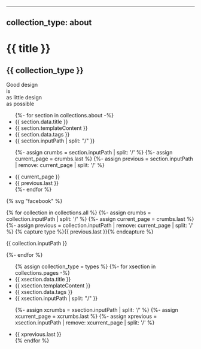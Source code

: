  ---
 collection_type: about
 ---
 
 # {{ title }}
 
 ## {{ collection_type }}
 
 <div class="justify-center items-center">
    <div>
      <span class="text-change">Good design</span><br/>
      <span class="change">is<br/>as little design<br/>as possible</span><br/>
      <span x-data="{message:'🤖 Hello World 🤓'}" x-text="message"></span>
    </div>
  </div>
  
<ul>
  {%- for section in collections.about -%}
  <li>{{ section.data.title }}</li>
  <li>{{ section.templateContent }}</li>
  <li>{{ section.data.tags }}</li>
  <li>{{ section.inputPath | split: "/" }}</li>

  {%- assign crumbs = section.inputPath | split: '/' %}
  {%- assign current_page = crumbs.last %}
  {%- assign previous = section.inputPath | remove: current_page | split: '/' %}
  <li>{{ current_page }}</li>
  <li>{{ previous.last }}</li>
  {%- endfor %}
</ul>


{% svg "facebook" %}

{% for collection in collections.all %}
{%- assign crumbs = collection.inputPath | split: '/' %}
  {%- assign current_page = crumbs.last %}
  {%- assign previous = collection.inputPath | remove: current_page | split: '/' %}
  {% capture type %}{{ previous.last }}{% endcapture %}
<p>{{ collection.inputPath }}</p>
{%- endfor %}


<ul>
  {% assign collection_type = types %}
  {%- for xsection in collections.pages -%}
  <li>{{ xsection.data.title }}</li>
  <li>{{ xsection.templateContent }}</li>
  <li>{{ xsection.data.tags }}</li>
  <li>{{ xsection.inputPath | split: "/" }}</li>

  {%- assign xcrumbs = xsection.inputPath | split: '/' %}
  {%- assign xcurrent_page = xcrumbs.last %}
  {%- assign xprevious = xsection.inputPath | remove: xcurrent_page | split: '/' %}
  <li>{{ xprevious.last }}</li>
  {% endfor %}
</ul>
